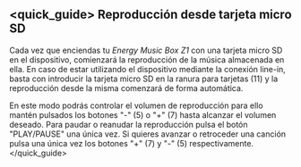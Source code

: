 ## <quick_guide> Reproducción desde tarjeta micro SD
Cada vez que enciendas tu *Energy Music Box Z1* con una tarjeta micro SD en el dispositivo, comienzará la reproducción de la música almacenada en ella. En caso de estar utilizando el dispositivo mediante la conexión line-in, basta con introducir la tarjeta micro SD en la ranura para tarjetas (11) y la reproducción desde la misma comenzará de forma automática.

En este modo podrás controlar el volumen de reproducción para ello mantén pulsados los  botones "-" (5) o "+" (7) hasta alcanzar el volumen deseado. Para paudar o reanudar la reproducción pulsa el botón "PLAY/PAUSE" una única vez. Si quieres avanzar o retroceder una canción pulsa una única vez los botones "+" (7) y "-" (5) respectivamente.
</quick_guide>
